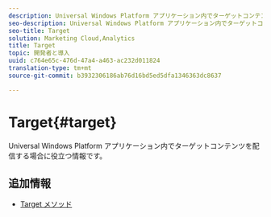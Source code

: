 ```yaml
---
description: Universal Windows Platform アプリケーション内でターゲットコンテンツを配信する場合に役立つ情報です。
seo-description: Universal Windows Platform アプリケーション内でターゲットコンテンツを配信する場合に役立つ情報です。
seo-title: Target
solution: Marketing Cloud,Analytics
title: Target
topic: 開発者と導入
uuid: c764e65c-476d-47a4-a463-ac232d011824
translation-type: tm+mt
source-git-commit: b3932306186ab76d16bd5ed5dfa1346363dc8637

---
```



# Target{#target}

Universal Windows Platform アプリケーション内でターゲットコンテンツを配信する場合に役立つ情報です。

## 追加情報

+ [Target メソッド](/help/universal-windows/target/target-methods.md)
